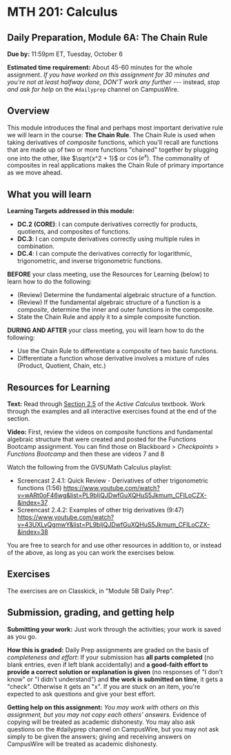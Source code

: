 # MTH 201: Calculus

## Daily Preparation, Module 6A: The Chain Rule

**Due by:** 11:59pm ET, Tuesday, October 6

**Estimated time requirement:** About 45-60 minutes for the whole assignment. *If you have worked on this assignment for 30 minutes and you're not at least halfway done, DON'T work any further* --- instead, *stop and ask for help* on the `#dailyprep` channel on CampusWire. 

## Overview 

This module introduces the final and perhaps most important derivative rule we will learn in the course: **The Chain Rule**. The Chain Rule is used when taking derivatives of *composite* functions, which you'll recall are functions that are made up of two or more functions "chained" together by plugging one into the other, like $\sqrt{x^2 + 1}$ or $\cos(e^x)$. The commonality of composites in real applications makes the Chain Rule of primary importance as we move ahead. 

## What you will learn 

**Learning Targets addressed in this module:** 

-   **DC.2**  **(CORE)**: I can compute derivatives correctly for products, quotients, and composites of functions.
-   **DC.3**: I can compute derivatives correctly using multiple rules in combination.
-   **DC.4**: I can compute the derivatives correctly for logarithmic, trigonometric, and inverse trigonometric functions.



**BEFORE** your class meeting, use the Resources for Learning (below) to learn how to do the following: 

+ (Review) Determine the fundamental algebraic structure of a function. 
+ (Review) If the fundamental algebraic structure of a function is a *composite*, determine the inner and outer functions in the composite. 
+ State the Chain Rule and apply it to a simple composite function. 

**DURING AND AFTER** your class meeting, you will learn how to do the following: 

+ Use the Chain Rule to differentiate a composite of two basic functions.
+ Differentiate a function whose derivative involves a mixture of rules (Product, Quotient, Chain, etc.)




## Resources for Learning

**Text:** Read through [Section 2.5](https://activecalculus.org/single/sec-2-5-chain.html) of the *Active Calculus* textbook.  Work through the examples and all interactive exercises found at the end of the section. 

**Video:** First, review the videos on composite functions and fundamental algebraic structure that were created and posted for the Functions Bootcamp assignment. You can find those on Blackboard > *Checkpoints* > *Functions Bootcamp* and then these are videos 7 and 8





Watch the following from the GVSUMath Calculus playlist: 

- Screencast 2.4.1: Quick Review - Derivatives of other trigonometric functions (1:56) https://www.youtube.com/watch?v=wARt0oF46wg&list=PL9bIjQJDwfGuXQHuS5Jkmum_CFILoCZX-&index=37
- Screencast 2.4.2: Examples of other trig derivatives (9:47) https://www.youtube.com/watch?v=43UXLvQgmwY&list=PL9bIjQJDwfGuXQHuS5Jkmum_CFILoCZX-&index=38

You are free to search for and use other resources in addition to, or instead of the above, as long as you can work the exercises below.


## Exercises

The exercises are on Classkick, in "Module 5B Daily Prep". 

## Submission, grading, and getting help 

**Submitting your work:** Just work through the activities; your work is saved as you go. 

**How this is graded:** Daily Prep assignments are graded on the basis of *completeness and effort*: If your submission has **all parts completed** (no blank entries, even if left blank accidentally) and **a good-faith effort to provide a correct solution or explanation is given** (no responses of "I don't know" or "I didn't understand") and **the work is submitted on time**, it gets a "check". Otherwise it gets an "x". If you are stuck on an item, you're expected to ask questions and give your best effort.  

**Getting help on this assignment:** *You may work with others on this assignment, but you may not copy each others' answers.* Evidence of copying will be treated as academic dishonesty. You may also ask questions on the #dailyprep channel on CampusWire, but you may not ask simply to be given the answers; giving and receiving answers on CampusWire will be treated as academic dishonesty.
<!--stackedit_data:
eyJoaXN0b3J5IjpbMTgxMjU1NjU5MV19
-->